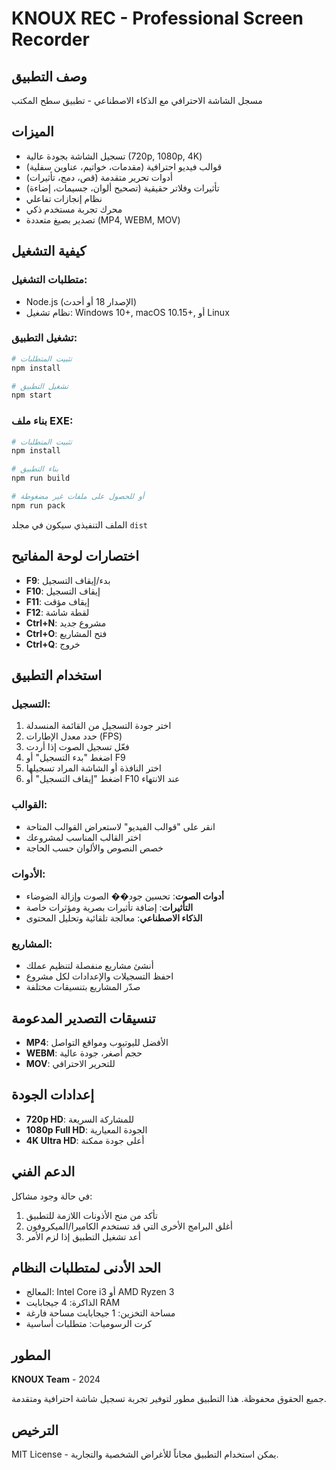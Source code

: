# KNOUX REC - Professional Screen Recorder

## وصف التطبيق

مسجل الشاشة الاحترافي مع الذكاء الاصطناعي - تطبيق سطح المكتب

## الميزات

- تسجيل الشاشة بجودة عالية (720p, 1080p, 4K)
- قوالب فيديو احترافية (مقدمات، خواتيم، عناوين سفلية)
- أدوات تحرير متقدمة (قص، دمج، تأثيرات)
- تأثيرات وفلاتر حقيقية (تصحيح ألوان، جسيمات، إضاءة)
- نظام إنجازات تفاعلي
- محرك تجربة مستخدم ذكي
- تصدير بصيغ متعددة (MP4, WEBM, MOV)

## كيفية التشغيل

### متطلبات التشغيل:

- Node.js (الإصدار 18 أو أحدث)
- نظام تشغيل: Windows 10+, macOS 10.15+, أو Linux

### تشغيل التطبيق:

```bash
# تثبيت المتطلبات
npm install

# تشغيل التطبيق
npm start
```

### بناء ملف EXE:

```bash
# تثبيت المتطلبات
npm install

# بناء التطبيق
npm run build

# أو للحصول على ملفات غير مضغوطة
npm run pack
```

الملف التنفيذي سيكون في مجلد `dist`

## اختصارات لوحة المفاتيح

- **F9**: بدء/إيقاف التسجيل
- **F10**: إيقاف التسجيل
- **F11**: إيقاف مؤقت
- **F12**: لقطة شاشة
- **Ctrl+N**: مشروع جديد
- **Ctrl+O**: فتح المشاريع
- **Ctrl+Q**: خروج

## استخدام التطبيق

### التسجيل:

1. اختر جودة التسجيل من القائمة المنسدلة
2. حدد معدل الإطارات (FPS)
3. فعّل تسجيل الصوت إذا أردت
4. اضغط "بدء التسجيل" أو F9
5. اختر النافذة أو الشاشة المراد تسجيلها
6. اضغط "إيقاف التسجيل" أو F10 عند الانتهاء

### القوالب:

- انقر على "قوالب الفيديو" لاستعراض القوالب المتاحة
- اختر القالب المناسب لمشروعك
- خصص النصوص والألوان حسب الحاجة

### الأدوات:

- **أدوات الصوت**: تحسين جود�� الصوت وإزالة الضوضاء
- **التأثيرات**: إضافة تأثيرات بصرية ومؤثرات خاصة
- **الذكاء الاصطناعي**: معالجة تلقائية وتحليل المحتوى

### المشاريع:

- أنشئ مشاريع منفصلة لتنظيم عملك
- احفظ التسجيلات والإعدادات لكل مشروع
- صدّر المشاريع بتنسيقات مختلفة

## تنسيقات التصدير المدعومة

- **MP4**: الأفضل لليوتيوب ومواقع التواصل
- **WEBM**: حجم أصغر، جودة عالية
- **MOV**: للتحرير الاحترافي

## إعدادات الجودة

- **720p HD**: للمشاركة السريعة
- **1080p Full HD**: الجودة المعيارية
- **4K Ultra HD**: أعلى جودة ممكنة

## الدعم الفني

في حالة وجود مشاكل:

1. تأكد من منح الأذونات اللازمة للتطبيق
2. أغلق البرامج الأخرى التي قد تستخدم الكاميرا/الميكروفون
3. أعد تشغيل التطبيق إذا لزم الأمر

## الحد الأدنى لمتطلبات النظام

- المعالج: Intel Core i3 أو AMD Ryzen 3
- الذاكرة: 4 جيجابايت RAM
- مساحة التخزين: 1 جيجابايت مساحة فارغة
- كرت الرسوميات: متطلبات أساسية

## المطور

**KNOUX Team** - 2024

جميع الحقوق محفوظة. هذا التطبيق مطور لتوفير تجربة تسجيل شاشة احترافية ومتقدمة.

## الترخيص

MIT License - يمكن استخدام التطبيق مجاناً للأغراض الشخصية والتجارية.
